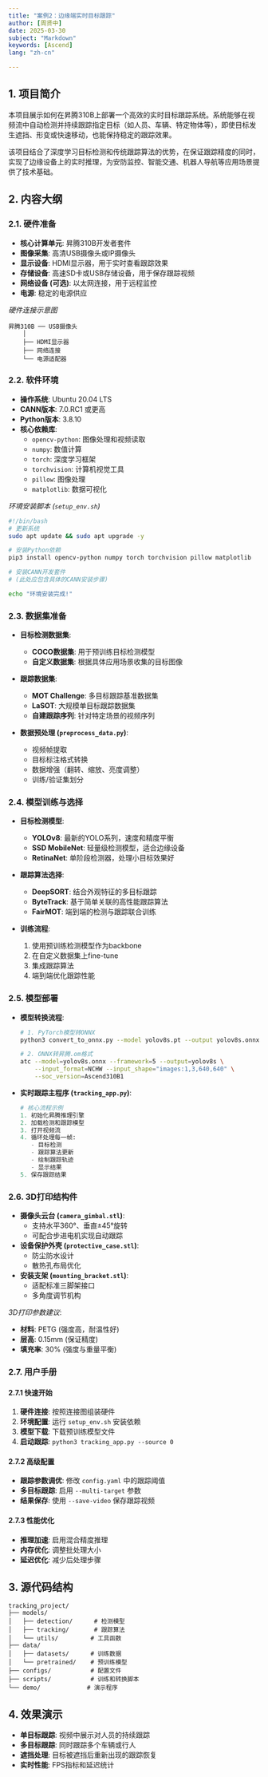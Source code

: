 ```yaml
---
title: "案例2：边缘端实时目标跟踪"
author: [周贤中]
date: 2025-03-30
subject: "Markdown"
keywords: [Ascend]
lang: "zh-cn"

---
```

## 1. 项目简介

本项目展示如何在昇腾310B上部署一个高效的实时目标跟踪系统。系统能够在视频流中自动检测并持续跟踪指定目标（如人员、车辆、特定物体等），即使目标发生遮挡、形变或快速移动，也能保持稳定的跟踪效果。

该项目结合了深度学习目标检测和传统跟踪算法的优势，在保证跟踪精度的同时，实现了边缘设备上的实时推理，为安防监控、智能交通、机器人导航等应用场景提供了技术基础。

## 2. 内容大纲

### 2.1. 硬件准备

- **核心计算单元**: 昇腾310B开发者套件
- **图像采集**: 高清USB摄像头或IP摄像头
- **显示设备**: HDMI显示器，用于实时查看跟踪效果
- **存储设备**: 高速SD卡或USB存储设备，用于保存跟踪视频
- **网络设备 (可选)**: 以太网连接，用于远程监控
- **电源**: 稳定的电源供应

*硬件连接示意图*
```
昇腾310B ── USB摄像头
    │
    ├── HDMI显示器
    ├── 网络连接
    └── 电源适配器
```

### 2.2. 软件环境

- **操作系统**: Ubuntu 20.04 LTS
- **CANN版本**: 7.0.RC1 或更高
- **Python版本**: 3.8.10
- **核心依赖库**:
    - `opencv-python`: 图像处理和视频读取
    - `numpy`: 数值计算
    - `torch`: 深度学习框架
    - `torchvision`: 计算机视觉工具
    - `pillow`: 图像处理
    - `matplotlib`: 数据可视化

*环境安装脚本 (`setup_env.sh`)*
```bash
#!/bin/bash
# 更新系统
sudo apt update && sudo apt upgrade -y

# 安装Python依赖
pip3 install opencv-python numpy torch torchvision pillow matplotlib

# 安装CANN开发套件
# (此处应包含具体的CANN安装步骤)

echo "环境安装完成!"
```

### 2.3. 数据集准备

- **目标检测数据集**:
    - **COCO数据集**: 用于预训练目标检测模型
    - **自定义数据集**: 根据具体应用场景收集的目标图像
- **跟踪数据集**:
    - **MOT Challenge**: 多目标跟踪基准数据集
    - **LaSOT**: 大规模单目标跟踪数据集
    - **自建跟踪序列**: 针对特定场景的视频序列

- **数据预处理 (`preprocess_data.py`)**:
    - 视频帧提取
    - 目标标注格式转换
    - 数据增强（翻转、缩放、亮度调整）
    - 训练/验证集划分

### 2.4. 模型训练与选择

- **目标检测模型**:
    - **YOLOv8**: 最新的YOLO系列，速度和精度平衡
    - **SSD MobileNet**: 轻量级检测模型，适合边缘设备
    - **RetinaNet**: 单阶段检测器，处理小目标效果好

- **跟踪算法选择**:
    - **DeepSORT**: 结合外观特征的多目标跟踪
    - **ByteTrack**: 基于简单关联的高性能跟踪算法
    - **FairMOT**: 端到端的检测与跟踪联合训练

- **训练流程**:
    1. 使用预训练检测模型作为backbone
    2. 在自定义数据集上fine-tune
    3. 集成跟踪算法
    4. 端到端优化跟踪性能

### 2.5. 模型部署

- **模型转换流程**:
    ```bash
    # 1. PyTorch模型转ONNX
    python3 convert_to_onnx.py --model yolov8s.pt --output yolov8s.onnx
    
    # 2. ONNX转昇腾.om格式
    atc --model=yolov8s.onnx --framework=5 --output=yolov8s \
        --input_format=NCHW --input_shape="images:1,3,640,640" \
        --soc_version=Ascend310B1
    ```

- **实时跟踪主程序 (`tracking_app.py`)**:
    ```python
    # 核心流程示例
    1. 初始化昇腾推理引擎
    2. 加载检测和跟踪模型
    3. 打开视频流
    4. 循环处理每一帧:
       - 目标检测
       - 跟踪算法更新
       - 绘制跟踪轨迹
       - 显示结果
    5. 保存跟踪结果
    ```

### 2.6. 3D打印结构件

- **摄像头云台 (`camera_gimbal.stl`)**:
    - 支持水平360°、垂直±45°旋转
    - 可配合步进电机实现自动跟踪
- **设备保护外壳 (`protective_case.stl`)**:
    - 防尘防水设计
    - 散热孔布局优化
- **安装支架 (`mounting_bracket.stl`)**:
    - 适配标准三脚架接口
    - 多角度调节机构

*3D打印参数建议*:
- **材料**: PETG (强度高，耐温性好)
- **层高**: 0.15mm (保证精度)
- **填充率**: 30% (强度与重量平衡)

### 2.7. 用户手册

#### 2.7.1 快速开始
1. **硬件连接**: 按照连接图组装硬件
2. **环境配置**: 运行 `setup_env.sh` 安装依赖
3. **模型下载**: 下载预训练模型文件
4. **启动跟踪**: `python3 tracking_app.py --source 0`

#### 2.7.2 高级配置
- **跟踪参数调优**: 修改 `config.yaml` 中的跟踪阈值
- **多目标跟踪**: 启用 `--multi-target` 参数
- **结果保存**: 使用 `--save-video` 保存跟踪视频

#### 2.7.3 性能优化
- **推理加速**: 启用混合精度推理
- **内存优化**: 调整批处理大小
- **延迟优化**: 减少后处理步骤

## 3. 源代码结构

```
tracking_project/
├── models/
│   ├── detection/      # 检测模型
│   ├── tracking/       # 跟踪算法
│   └── utils/         # 工具函数
├── data/
│   ├── datasets/      # 训练数据
│   └── pretrained/    # 预训练模型
├── configs/           # 配置文件
├── scripts/           # 训练和转换脚本
└── demo/             # 演示程序
```

## 4. 效果演示

- **单目标跟踪**: 视频中展示对人员的持续跟踪
- **多目标跟踪**: 同时跟踪多个车辆或行人
- **遮挡处理**: 目标被遮挡后重新出现的跟踪恢复
- **实时性能**: FPS指标和延迟统计
